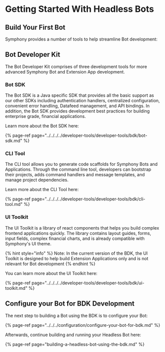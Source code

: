 # Getting Started With Headless Bots

## Build Your First Bot

Symphony provides a number of tools to help streamline Bot development:

## Bot Developer Kit

The Bot Developer Kit comprises of three development tools for more advanced Symphony Bot and Extension App development.

### Bot SDK

The Bot SDK is a Java specific SDK that provides all the basic support as our other SDKs including authentication handlers, centralized configuration, convenient error handling, Datafeed management, and API bindings. In addition, the Bot SDK provides development best practices for building enterprise grade, financial applications.

Learn more about the Bot SDK here:

{% page-ref page="../../../../developer-tools/developer-tools/bdk/bot-sdk.md" %}

### CLI Tool

The CLI tool allows you to generate code scaffolds for Symphony Bots and Applications. Through the command line tool, developers can bootstrap their projects, adds command handlers and message templates, and manage project dependencies.

Learn more about the CLI Tool here:

{% page-ref page="../../../../developer-tools/developer-tools/bdk/cli-tool.md" %}

### UI Toolkit

The UI Toolkit is a library of react components that helps you build complex frontend applications quickly. The library contains layout guides, forms, input fields, complex financial charts, and is already compatible with Symphony's UI theme.

{% hint style="info" %}
Note: In the current version of the BDK, the UI Toolkit is designed to help build Extension Applications only and is not relevant for Bot development
{% endhint %}

You can learn more about the UI Toolkit here:

{% page-ref page="../../../../developer-tools/developer-tools/bdk/ui-toolkit.md" %}

## Configure your Bot for BDK Development

The next step to building a Bot using the BDK is to configure your Bot:

{% page-ref page="../../../configuration/configure-your-bot-for-bdk.md" %}

Afterwards, continue building and running your Headless Bot here:

{% page-ref page="building-a-headless-bot-using-the-bdk.md" %}

